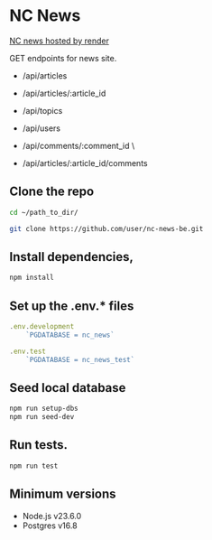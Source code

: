 # NC News

[NC news hosted by render](https://chris-nc-news.onrender.com/api) 


GET endpoints for news site.

- /api/articles
- /api/articles/:article_id

- /api/topics

- /api/users

- /api/comments/:comment_id \
- /api/articles/:article_id/comments

## Clone the repo
```bash
cd ~/path_to_dir/

git clone https://github.com/user/nc-news-be.git
``` 
## Install dependencies, 
```bash
npm install
```

## Set up the .env.* files
```JavaScript
.env.development
    `PGDATABASE = nc_news`

.env.test
    `PGDATABASE = nc_news_test`
```

## Seed local database
```bash
npm run setup-dbs
npm run seed-dev
```
## Run tests.
```bash
npm run test
```



## Minimum versions
- Node.js v23.6.0
- Postgres v16.8
